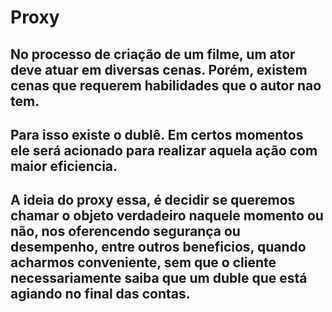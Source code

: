 # Proxy

## No processo de criação de um filme, um ator deve atuar em diversas cenas. Porém, existem cenas que requerem habilidades que o autor nao tem.

## Para isso existe o dublê. Em certos momentos ele será acionado para realizar aquela ação com maior eficiencia. 

## A ideia do proxy essa, é decidir se queremos chamar o objeto verdadeiro naquele momento ou não, nos oferencendo segurança ou desempenho, entre outros beneficios, quando acharmos conveniente, sem que o cliente necessariamente saiba que um duble que está agiando no final das contas. 
